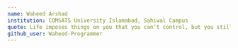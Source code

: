 ```yaml
---
name: Waheed Arshad
institution: COMSATS University Islamabad, Sahiwal Campus
quote: Life imposes things on you that you can’t control, but you still have the choice of how you’re going to live through this.
github_user: Waheed-Programmer
---
```

